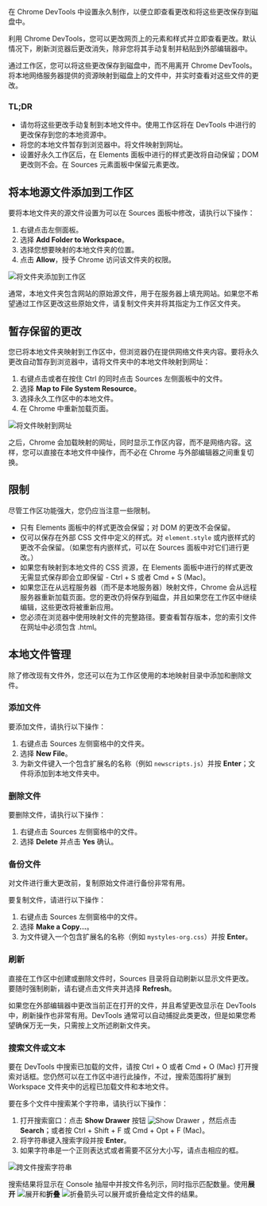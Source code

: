 在 Chrome DevTools 中设置永久制作，以便立即查看更改和将这些更改保存到磁盘中。

利用 Chrome DevTools，您可以更改网页上的元素和样式并立即查看更改。默认情况下，刷新浏览器后更改消失，除非您将其手动复制并粘贴到外部编辑器中。

通过工作区，您可以将这些更改保存到磁盘中，而不用离开 Chrome DevTools。将本地网络服务器提供的资源映射到磁盘上的文件中，并实时查看对这些文件的更改。

### TL;DR

- 请勿将这些更改手动复制到本地文件中。使用工作区将在 DevTools 中进行的更改保存到您的本地资源中。
- 将您的本地文件暂存到浏览器中。将文件映射到网址。
- 设置好永久工作区后，在 Elements 面板中进行的样式更改将自动保留；DOM 更改则不会。在 Sources 元素面板中保留元素更改。

## 将本地源文件添加到工作区

要将本地文件夹的源文件设置为可以在 Sources 面板中修改，请执行以下操作：

1. 右键点击左侧面板。
2. 选择 **Add Folder to Workspace**。
3. 选择您想要映射的本地文件夹的位置。
4. 点击 **Allow**，授予 Chrome 访问该文件夹的权限。 

![将文件夹添加到工作区](https://developers.google.cn/web/tools/setup/imgs/addfolder.png)

通常，本地文件夹包含网站的原始源文件，用于在服务器上填充网站。如果您不希望通过工作区更改这些原始文件，请复制文件夹并将其指定为工作区文件夹。

## 暂存保留的更改

您已将本地文件夹映射到工作区中，但浏览器仍在提供网络文件夹内容。要将永久更改自动暂存到浏览器中，请将文件夹中的本地文件映射到网址：

1. 右键点击或者在按住 Ctrl 的同时点击 Sources 左侧面板中的文件。
2. 选择 **Map to File System Resource**。
3. 选择永久工作区中的本地文件。
4. 在 Chrome 中重新加载页面。

![将文件映射到网址](https://developers.google.cn/web/tools/setup/imgs/maptoresource.png)

之后，Chrome 会加载映射的网址，同时显示工作区内容，而不是网络内容。这样，您可以直接在本地文件中操作，而不必在 Chrome 与外部编辑器之间重复切换。

## 限制

尽管工作区功能强大，您仍应当注意一些限制。

- 只有 Elements 面板中的样式更改会保留；对 DOM 的更改不会保留。
- 仅可以保存在外部 CSS 文件中定义的样式。对 `element.style` 或内嵌样式的更改不会保留。（如果您有内嵌样式，可以在 Sources 面板中对它们进行更改。）
- 如果您有映射到本地文件的 CSS 资源，在 Elements 面板中进行的样式更改无需显式保存即会立即保留 - Ctrl + S 或者 Cmd + S (Mac)。
- 如果您正在从远程服务器（而不是本地服务器）映射文件，Chrome 会从远程服务器重新加载页面。您的更改仍将保存到磁盘，并且如果您在工作区中继续编辑，这些更改将被重新应用。
- 您必须在浏览器中使用映射文件的完整路径。要查看暂存版本，您的索引文件在网址中必须包含 .html。

## 本地文件管理

除了修改现有文件外，您还可以在为工作区使用的本地映射目录中添加和删除文件。

### 添加文件

要添加文件，请执行以下操作：

1. 右键点击 Sources 左侧窗格中的文件夹。
2. 选择 **New File**。
3. 为新文件键入一个包含扩展名的名称（例如 `newscripts.js`）并按 **Enter**；文件将添加到本地文件夹中。

### 删除文件

要删除文件，请执行以下操作：

1. 右键点击 Sources 左侧窗格中的文件。
2. 选择 **Delete** 并点击 **Yes** 确认。

### 备份文件

对文件进行重大更改前，复制原始文件进行备份非常有用。

要复制文件，请进行以下操作：

1. 右键点击 Sources 左侧窗格中的文件。
2. 选择 **Make a Copy...**。
3. 为文件键入一个包含扩展名的名称（例如 `mystyles-org.css`）并按 **Enter**。

### 刷新

直接在工作区中创建或删除文件时，Sources 目录将自动刷新以显示文件更改。要随时强制刷新，请右键点击文件夹并选择 **Refresh**。

如果您在外部编辑器中更改当前正在打开的文件，并且希望更改显示在 DevTools 中，刷新操作也非常有用。DevTools 通常可以自动捕捉此类更改，但是如果您希望确保万无一失，只需按上文所述刷新文件夹。

### 搜索文件或文本

要在 DevTools 中搜索已加载的文件，请按 Ctrl + O 或者 Cmd + O (Mac) 打开搜索对话框。您仍然可以在工作区中进行此操作，不过，搜索范围将扩展到 Workspace 文件夹中的远程已加载文件和本地文件。

要在多个文件中搜索某个字符串，请执行以下操作：

1. 打开搜索窗口：点击 **Show Drawer** 按钮 ![Show Drawer](https://developers.google.cn/web/tools/setup/imgs/show_drawer_button.png) ，然后点击 **Search**；或者按 Ctrl + Shift + F 或 Cmd + Opt + F (Mac)。
2. 将字符串键入搜索字段并按 **Enter**。
3. 如果字符串是一个正则表达式或者需要不区分大小写，请点击相应的框。

![跨文件搜索字符串](https://developers.google.cn/web/tools/setup/imgs/searchacross.png)

搜索结果将显示在 Console 抽屉中并按文件名列示，同时指示匹配数量。使用**展开** ![展开](https://developers.google.cn/web/tools/setup/imgs/expand_button.png)和**折叠** ![折叠](https://developers.google.cn/web/tools/setup/imgs/collapse_button.png)箭头可以展开或折叠给定文件的结果。